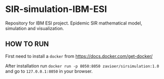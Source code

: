 # SIR-simulation-IBM-ESI
Repository for IBM ESI project. Epidemic SIR mathematical model, simulation and visualization.

## HOW TO RUN

First need to install a `docker` from https://docs.docker.com/get-docker/  

After installation run `docker run -p 8050:8050 zavioer/sirsimulation:1.0` 
and go to `127.0.0.1:8050` in your browser.